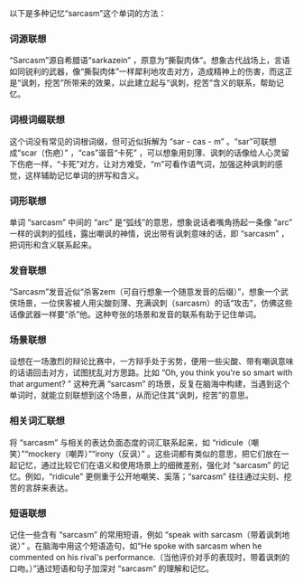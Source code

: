 以下是多种记忆“sarcasm”这个单词的方法：

### 词源联想
“Sarcasm”源自希腊语“sarkazein” ，原意为“撕裂肉体”。想象古代战场上，言语如同锐利的武器，像“撕裂肉体”一样犀利地攻击对方，造成精神上的伤害，而这正是“讽刺，挖苦”所带来的效果，以此建立起与“讽刺，挖苦”含义的联系，帮助记忆。

### 词根词缀联想
这个词没有常见的词根词缀，但可近似拆解为 “sar - cas - m” 。“sar”可联想成“scar（伤疤）” ，“cas”谐音“卡死” ，可以想象用刻薄、讽刺的话像给人心灵留下伤疤一样，“卡死”对方，让对方难受，“m”可看作语气词，加强这种讽刺的感觉，这样辅助记忆单词的拼写和含义。

### 词形联想
单词 “sarcasm” 中间的 “arc” 是“弧线”的意思，想象说话者嘴角扬起一条像 “arc” 一样的讽刺的弧线，露出嘲讽的神情，说出带有讽刺意味的话，即 “sarcasm” ，把词形和含义联系起来。

### 发音联想
“Sarcasm”发音近似“杀客zem（可自行想象一个随意发音的后缀）”，想象一个武侠场景，一位侠客被人用尖酸刻薄、充满讽刺（sarcasm）的话“攻击”，仿佛这些话像武器一样要“杀”他。这种夸张的场景和发音的联系有助于记住单词。

### 场景联想
设想在一场激烈的辩论比赛中，一方辩手处于劣势，便用一些尖酸、带有嘲讽意味的话语回击对方，试图扰乱对方思路。比如 “Oh, you think you're so smart with that argument? ” 这种充满 “sarcasm” 的场景，反复在脑海中构建，当遇到这个单词时，就能立刻联想到这个场景，从而记住其“讽刺，挖苦”的意思。

### 相关词汇联想
将 “sarcasm” 与相关的表达负面态度的词汇联系起来，如 “ridicule（嘲笑）”“mockery（嘲弄）”“irony（反讽）” 。这些词都有类似的意思，把它们放在一起记忆，通过比较它们在语义和使用场景上的细微差别，强化对 “sarcasm” 的记忆。例如，“ridicule” 更侧重于公开地嘲笑、奚落；“sarcasm” 往往通过尖刻、挖苦的言辞来表达。

### 短语联想
记住一些含有 “sarcasm” 的常用短语，例如 “speak with sarcasm（带着讽刺地说）” 。在脑海中用这个短语造句，如“He spoke with sarcasm when he commented on his rival's performance.（当他评价对手的表现时，带着讽刺的口吻。）”通过短语和句子加深对 “sarcasm” 的理解和记忆。 